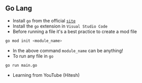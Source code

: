 ## Go Lang

- Install `go` from the official [`site`]()
- Install the `go` extension in `Visual Studio Code`
- Before running a file it's a best practice to create a mod file

```bash
go mod init <module_name>
```

- In the above command `module_name` can be anything!
- To run any file in `go`

```bash
go run main.go
```

- Learning from YouTube (Hitesh)
